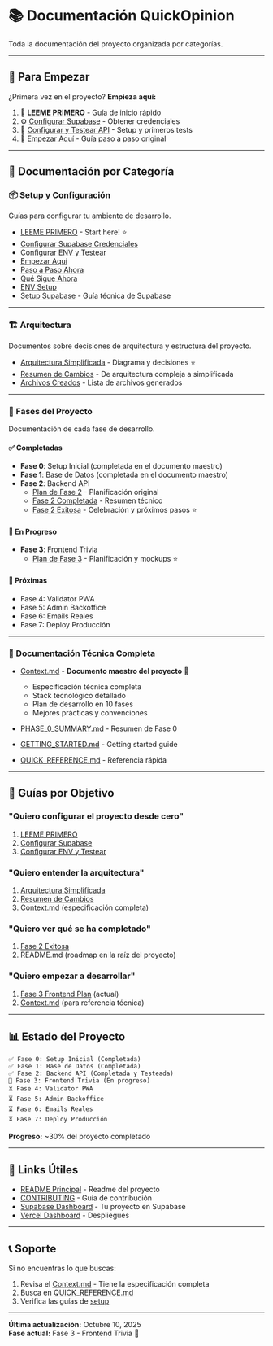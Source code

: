 # 📚 Documentación QuickOpinion

Toda la documentación del proyecto organizada por categorías.

---

## 🚀 Para Empezar

¿Primera vez en el proyecto? **Empieza aquí:**

1. 📖 [**LEEME PRIMERO**](./setup/LEEME_PRIMERO.md) - Guía de inicio rápido
2. ⚙️ [Configurar Supabase](./setup/CONFIGURAR_SUPABASE_CREDENCIALES.md) - Obtener credenciales
3. 🧪 [Configurar y Testear API](./setup/CONFIGURAR_ENV_Y_TESTEAR.md) - Setup y primeros tests
4. 📝 [Empezar Aquí](./setup/EMPEZAR_AQUI.md) - Guía paso a paso original

---

## 📂 Documentación por Categoría

### 📦 Setup y Configuración

Guías para configurar tu ambiente de desarrollo.

- [LEEME PRIMERO](./setup/LEEME_PRIMERO.md) - Start here! ⭐
- [Configurar Supabase Credenciales](./setup/CONFIGURAR_SUPABASE_CREDENCIALES.md)
- [Configurar ENV y Testear](./setup/CONFIGURAR_ENV_Y_TESTEAR.md)
- [Empezar Aquí](./setup/EMPEZAR_AQUI.md)
- [Paso a Paso Ahora](./setup/PASO_A_PASO_AHORA.md)
- [Qué Sigue Ahora](./setup/QUE_SIGUE_AHORA.md)
- [ENV Setup](./setup/ENV_SETUP.md)
- [Setup Supabase](./SETUP_SUPABASE.md) - Guía técnica de Supabase

---

### 🏗️ Arquitectura

Documentos sobre decisiones de arquitectura y estructura del proyecto.

- [Arquitectura Simplificada](./arquitectura/ARQUITECTURA_SIMPLIFICADA.md) - Diagrama y decisiones ⭐
- [Resumen de Cambios](./arquitectura/RESUMEN_CAMBIOS.md) - De arquitectura compleja a simplificada
- [Archivos Creados](./arquitectura/ARCHIVOS_CREADOS.md) - Lista de archivos generados

---

### 📝 Fases del Proyecto

Documentación de cada fase de desarrollo.

#### ✅ Completadas

- **Fase 0**: Setup Inicial (completada en el documento maestro)
- **Fase 1**: Base de Datos (completada en el documento maestro)
- **Fase 2**: Backend API
  - [Plan de Fase 2](./fases/FASE_2_PLAN.md) - Planificación original
  - [Fase 2 Completada](./fases/FASE_2_COMPLETADA.md) - Resumen técnico
  - [Fase 2 Exitosa](./fases/FASE_2_EXITOSA.md) - Celebración y próximos pasos ⭐

#### 🔄 En Progreso

- **Fase 3**: Frontend Trivia
  - [Plan de Fase 3](./fases/FASE_3_FRONTEND_PLAN.md) - Planificación y mockups ⭐

#### 📅 Próximas

- Fase 4: Validator PWA
- Fase 5: Admin Backoffice
- Fase 6: Emails Reales
- Fase 7: Deploy Producción

---

### 📖 Documentación Técnica Completa

- [Context.md](./context.md) - **Documento maestro del proyecto** 📘
  - Especificación técnica completa
  - Stack tecnológico detallado
  - Plan de desarrollo en 10 fases
  - Mejores prácticas y convenciones

- [PHASE_0_SUMMARY.md](./PHASE_0_SUMMARY.md) - Resumen de Fase 0
- [GETTING_STARTED.md](./GETTING_STARTED.md) - Getting started guide
- [QUICK_REFERENCE.md](./QUICK_REFERENCE.md) - Referencia rápida

---

## 🎯 Guías por Objetivo

### "Quiero configurar el proyecto desde cero"

1. [LEEME PRIMERO](./setup/LEEME_PRIMERO.md)
2. [Configurar Supabase](./setup/CONFIGURAR_SUPABASE_CREDENCIALES.md)
3. [Configurar ENV y Testear](./setup/CONFIGURAR_ENV_Y_TESTEAR.md)

### "Quiero entender la arquitectura"

1. [Arquitectura Simplificada](./arquitectura/ARQUITECTURA_SIMPLIFICADA.md)
2. [Resumen de Cambios](./arquitectura/RESUMEN_CAMBIOS.md)
3. [Context.md](./context.md) (especificación completa)

### "Quiero ver qué se ha completado"

1. [Fase 2 Exitosa](./fases/FASE_2_EXITOSA.md)
2. README.md (roadmap en la raíz del proyecto)

### "Quiero empezar a desarrollar"

1. [Fase 3 Frontend Plan](./fases/FASE_3_FRONTEND_PLAN.md) (actual)
2. [Context.md](./context.md) (para referencia técnica)

---

## 📊 Estado del Proyecto

```
✅ Fase 0: Setup Inicial (Completada)
✅ Fase 1: Base de Datos (Completada)
✅ Fase 2: Backend API (Completada y Testeada)
🔄 Fase 3: Frontend Trivia (En progreso)
⏳ Fase 4: Validator PWA
⏳ Fase 5: Admin Backoffice
⏳ Fase 6: Emails Reales
⏳ Fase 7: Deploy Producción
```

**Progreso:** ~30% del proyecto completado

---

## 🔗 Links Útiles

- [README Principal](../README.md) - Readme del proyecto
- [CONTRIBUTING](../CONTRIBUTING.md) - Guía de contribución
- [Supabase Dashboard](https://app.supabase.com) - Tu proyecto en Supabase
- [Vercel Dashboard](https://vercel.com/dashboard) - Despliegues

---

## 📞 Soporte

Si no encuentras lo que buscas:

1. Revisa el [Context.md](./context.md) - Tiene la especificación completa
2. Busca en [QUICK_REFERENCE.md](./QUICK_REFERENCE.md)
3. Verifica las guías de [setup](./setup/)

---

**Última actualización:** Octubre 10, 2025  
**Fase actual:** Fase 3 - Frontend Trivia 🎨
